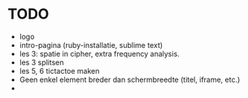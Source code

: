 # TODO
* logo
* intro-pagina (ruby-installatie, sublime text)
* les 3: spatie in cipher, extra frequency analysis.
* les 3 splitsen
* les 5, 6 tictactoe maken
* Geen enkel element breder dan schermbreedte (titel, iframe, etc.)
* 